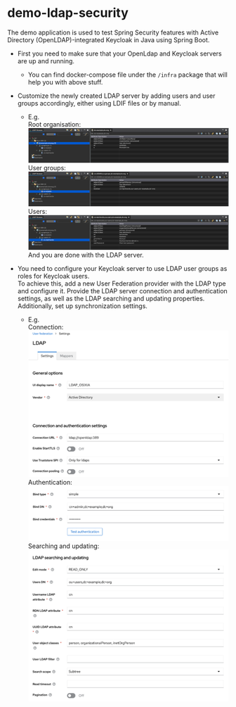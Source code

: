 # demo-ldap-security

The demo application is used to test Spring Security features with
Active Directory (OpenLDAP)-integrated Keycloak in Java using Spring Boot.

* First you need to make sure that your OpenLdap and Keycloak servers are up and running.
    * You can find docker-compose file under the `/infra` package that will help you with above stuff.
* Customize the newly created LDAP server by adding users and user groups accordingly, either using LDIF files or by
  manual.
    * E.g. <br/>
      Root organisation:
      ![img.png](img.png)
      User groups:
      ![img_1.png](img_1.png)
      Users:
      ![img_2.png](img_2.png)
      And you are done with the LDAP server.

* You need to configure your Keycloak server to use LDAP user groups as roles for Keycloak users. <br/>
  To achieve this, add a new User Federation provider with the LDAP type and configure it.
  Provide the LDAP server connection and authentication settings, as well as the LDAP searching and updating properties.
  Additionally, set up synchronization settings.
    * E.g. <br/>
      Connection: <br/>
      ![img_3.png](img_3.png) <br/>
      Authentication: <br/>
      ![img_4.png](img_4.png) <br/>
      Searching and updating: <br/>
      ![img_5.png](img_5.png)<br/>